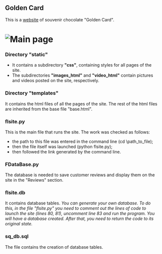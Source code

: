## Golden Card
This is a [website](https://balexandrina.github.io/Golden_Card/) of souvenir chocolate "Golden Card".

# ![Main page](https://github.com/Balexandrina/Golden_Card/tree/main/img/m1.png)

### Directory "static" 
- It contains a subdirectory **"css"**, containing styles for all pages of the site.
- The subdirectories **"images_html"** and **"video_html"** contain pictures and videos posted on the site, respectively.

### Directory "templates"
It contains the html files of all the pages of the site. 
The rest of the html files are inherited from the base file "base.html".

### flsite.py
This is the main file that runs the site. The work was checked as follows:
- the path to this file was entered in the command line (cd \path_to_file);
- then the file itself was launched (python flsite.py);
- then followed the link generated by the command line.

### FDataBase.py
The database is needed to save customer reviews and display them on the site in the "Reviews" section.

### flsite.db
It contains database tables. 
*You can generate your own database. To do this, in the file "flsite.py" you need to comment out the lines of code to launch the site (lines 80, 81), uncomment line 83 and run the program. You will have a database created. After that, you need to return the code to its original state.*

### sq_db.sql
The file contains the creation of database tables.



